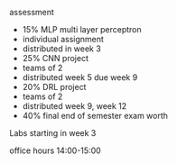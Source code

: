 assessment

- 15% MLP multi layer perceptron
- individual assignment   
- distributed in week 3
- 25% CNN project
- teams of 2
- distributed week 5 due week 9
- 20% DRL project
- teams of 2
- distributed week 9, week 12
- 40% final end of semester exam worth

  

Labs starting in week 3

  

office hours 14:00-15:00